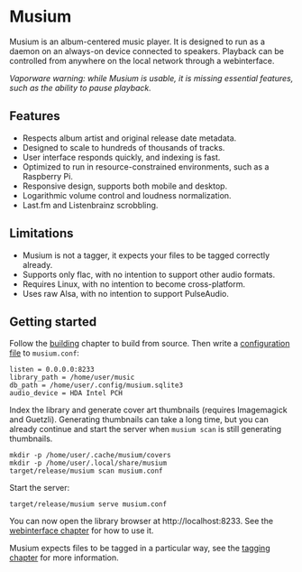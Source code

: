 # Musium

Musium is an album-centered music player. It is designed to run as a daemon on
an always-on device connected to speakers. Playback can be controlled from
anywhere on the local network through a webinterface.

*Vaporware warning: while Musium is usable, it is missing essential features,
such as the ability to pause playback.*

## Features

 * Respects album artist and original release date metadata.
 * Designed to scale to hundreds of thousands of tracks.
 * User interface responds quickly, and indexing is fast.
 * Optimized to run in resource-constrained environments, such as a Raspberry Pi.
 * Responsive design, supports both mobile and desktop.
 * Logarithmic volume control and loudness normalization.
 * Last.fm and Listenbrainz scrobbling.

## Limitations

 * Musium is not a tagger, it expects your files to be tagged correctly already.
 * Supports only flac, with no intention to support other audio formats.
 * Requires Linux, with no intention to become cross-platform.
 * Uses raw Alsa, with no intention to support PulseAudio.

## Getting started

Follow the [building](building.md) chapter to build from source. Then write a
[configuration file](configuration.md) to `musium.conf`:

    listen = 0.0.0.0:8233
    library_path = /home/user/music
    db_path = /home/user/.config/musium.sqlite3
    audio_device = HDA Intel PCH

Index the library and generate cover art thumbnails (requires Imagemagick and
Guetzli). Generating thumbnails can take a long time, but you can already
continue and start the server when `musium scan` is still generating thumbnails.

    mkdir -p /home/user/.cache/musium/covers
    mkdir -p /home/user/.local/share/musium
    target/release/musium scan musium.conf

Start the server:

    target/release/musium serve musium.conf

You can now open the library browser at http://localhost:8233. See the
[webinterface chapter](webinterface.md) for how to use it.

Musium expects files to be tagged in a particular way, see the
[tagging chapter](tagging.md) for more information.
